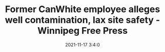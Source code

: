 ---
"title": "Former CanWhite employee alleges well contamination, lax site safety - Winnipeg Free Press"
"date": "2021-11-17 3:4:0"
"feed_name": "GOOGLENEWSMINING"
"feed_website": "https://news.google.com/search?q=mining%2Bincident&hl=en-US&gl=US&ceid=US:en"
"feed_rss": "https://news.google.com/rss/search?q=mining%2Bincident&hl=en-US&gl=US&ceid=US:en"
"link": "https://www.winnipegfreepress.com/the-carillon/local/Former-CanWhite-employee-alleges--well-contamination-lax-site-safety-575758671.html"
"source": "{'href': 'https://www.winnipegfreepress.com', 'title': 'Winnipeg Free Press'}"
"file": "_posts/2021-1-1-021285b6e3ed0e8eb9b0a46824f66ca6bd56bf8e.md"
"accident": "0"
"drilling": "0"
"dead": "0"
"injured": "0"
"arrested": "0"
"place": "unknown place"
"where": "unknown site"
"causes": "unknown"
"place_uri": "unknown place"
---
